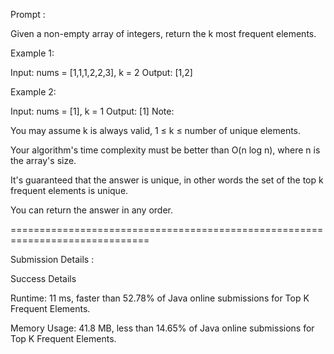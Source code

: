 
Prompt :

Given a non-empty array of integers, return the k most frequent elements.

  Example 1:

  Input: nums = [1,1,1,2,2,3], k = 2
  Output: [1,2]

  Example 2:

  Input: nums = [1], k = 1
  Output: [1]
  Note:

You may assume k is always valid, 1 ≤ k ≤ number of unique elements.

Your algorithm's time complexity must be better than O(n log n), where n is the array's size.

It's guaranteed that the answer is unique, in other words the set of the top k frequent elements is unique.

You can return the answer in any order.


==============================================================================


Submission Details :

Success
Details 

  Runtime: 11 ms, faster than 52.78% of Java online submissions for Top K Frequent Elements.
  
  Memory Usage: 41.8 MB, less than 14.65% of Java online submissions for Top K Frequent Elements.
